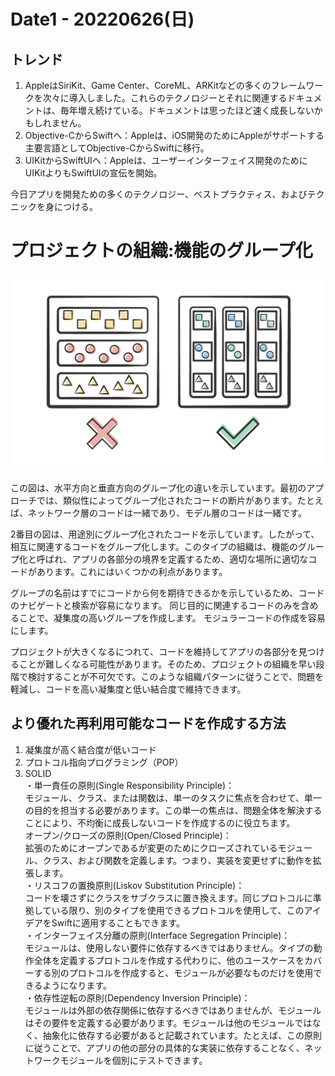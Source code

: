 # Date1 - 20220626(日)
## トレンド
1. AppleはSiriKit、Game Center、CoreML、ARKitなどの多くのフレームワークを次々に導入しました。これらのテクノロジーとそれに関連するドキュメントは、毎年増え続けている。ドキュメントは思ったほど速く成長しないかもしれません。
2. Objective-CからSwiftへ：Appleは、iOS開発のためにAppleがサポートする主要言語としてObjective-CからSwiftに移行。
3. UIKitからSwiftUIへ：Appleは、ユーザーインターフェイス開発のためにUIKitよりもSwiftUIの宣伝を開始。

今日アプリを開発ための多くのテクノロジー、ベストプラクティス、およびテクニックを身につける。


# プロジェクトの組織:機能のグループ化

![start](MarkdownImages/HGrouping_VS_VGrouping.png?cropResize=40,40)

この図は、水平方向と垂直方向のグループ化の違いを示しています。最初のアプローチでは、類似性によってグループ化されたコードの断片があります。たとえば、ネットワーク層のコードは一緒であり、モデル層のコードは一緒です。

2番目の図は、用途別にグループ化されたコードを示しています。したがって、相互に関連するコードをグループ化します。このタイプの組織は、機能のグループ化と呼ばれ、アプリの各部分の境界を定義するため、適切な場所に適切なコードがあります。これにはいくつかの利点があります。

グループの名前はすでにコードから何を期待できるかを示しているため、コードのナビゲートと検索が容易になります。
同じ目的に関連するコードのみを含めることで、凝集度の高いグループを作成します。
モジュラーコードの作成を容易にします。  
  
プロジェクトが大きくなるにつれて、コードを維持してアプリの各部分を見つけることが難しくなる可能性があります。そのため、プロジェクトの組織を早い段階で検討することが不可欠です。このような組織パターンに従うことで、問題を軽減し、コードを高い凝集度と低い結合度で維持できます。

## より優れた再利用可能なコードを作成する方法

1. 凝集度が高く結合度が低いコード  
2. プロトコル指向プログラミング（POP）
3. SOLID   
・単一責任の原則(Single Responsibility Principle)：  
モジュール、クラス、または関数は、単一のタスクに焦点を合わせて、単一の目的を担当する必要があります。この単一の焦点は、問題全体を解決することにより、不均衡に成長しないコードを作成するのに役立ちます。  
オープン/クローズの原則(Open/Closed Principle)：  
拡張のためにオープンであるが変更のためにクローズされているモジュール、クラス、および関数を定義します。つまり、実装を変更せずに動作を拡張します。  
・リスコフの置換原則(Liskov Substitution Principle)：  
コードを壊さずにクラスをサブクラスに置き換えます。同じプロトコルに準拠している限り、別のタイプを使用できるプロトコルを使用して、このアイデアをSwiftに適用することもできます。  
・インターフェイス分離の原則(Interface Segregation Principle)：  
モジュールは、使用しない要件に依存するべきではありません。タイプの動作全体を定義するプロトコルを作成する代わりに、他のユースケースをカバーする別のプロトコルを作成すると、モジュールが必要なものだけを使用できるようになります。  
・依存性逆転の原則(Dependency Inversion Principle)：  
モジュールは外部の依存関係に依存するべきではありませんが、モジュールはその要件を定義する必要があります。モジュールは他のモジュールではなく、抽象化に依存する必要があると記載されています。たとえば、この原則に従うことで、アプリの他の部分の具体的な実装に依存することなく、ネットワークモジュールを個別にテストできます。